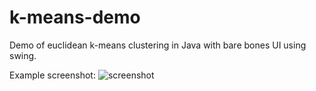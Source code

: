 # k-means-demo
Demo of euclidean k-means clustering in Java with bare bones UI using swing.

Example screenshot:
![screenshot](http://i.imgur.com/TRYMuDw.png)
